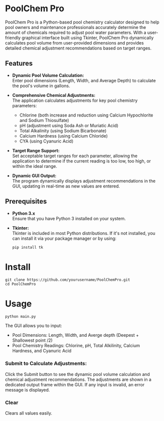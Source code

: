 # PoolChem Pro

PoolChem Pro is a Python-based pool chemistry calculator designed to help pool owners and maintenance professionals accurately determine the amount of chemicals required to adjust pool water parameters. With a user-friendly graphical interface built using Tkinter, PoolChem Pro dynamically calculates pool volume from user-provided dimensions and provides detailed chemical adjustment recommendations based on target ranges.

## Features

- **Dynamic Pool Volume Calculation:**  
  Enter pool dimensions (Length, Width, and Average Depth) to calculate the pool's volume in gallons.

- **Comprehensive Chemical Adjustments:**  
  The application calculates adjustments for key pool chemistry parameters:
  - Chlorine (both increase and reduction using Calcium Hypochlorite and Sodium Thiosulfate)
  - pH (adjustment using Soda Ash or Muriatic Acid)
  - Total Alkalinity (using Sodium Bicarbonate)
  - Calcium Hardness (using Calcium Chloride)
  - CYA (using Cyanuric Acid)

- **Target Range Support:**  
  Set acceptable target ranges for each parameter, allowing the application to determine if the current reading is too low, too high, or within the ideal range.

- **Dynamic GUI Output:**  
  The program dynamically displays adjustment recommendations in the GUI, updating in real-time as new values are entered.

## Prerequisites

- **Python 3.x**  
  Ensure that you have Python 3 installed on your system.

- **Tkinter:**  
  Tkinter is included in most Python distributions. If it's not installed, you can install it via your package manager or by using:
  ```bash
  pip install tk
# Install
```
git clone https://github.com/yourusername/PoolChemPro.git
cd PoolChemPro
```
# Usage 
```
python main.py
```
The GUI allows you to input:
- Pool Dimensions: Length, Width, and Averge depth (Deepest + Shallowest point /2)
- Pool Chemistry Readings: Chlorine, pH, Total Alkilinity, Calcium Hardness, and Cyanuric Acid
### Submit to Calculate Adjustments:
Click the Submit button to see the dynamic pool volume calculation and chemical adjustment recommendations.
The adjustments are shown in a dedicated output frame within the GUI. If any input is invalid, an error message is displayed.
### Clear
Clears all values easily.